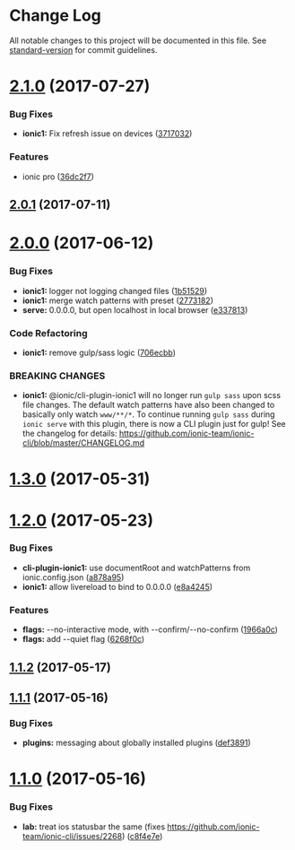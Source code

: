 # Change Log

All notable changes to this project will be documented in this file.
See [standard-version](https://github.com/conventional-changelog/standard-version) for commit guidelines.

<a name="2.1.0"></a>
# [2.1.0](https://github.com/ionic-team/ionic-cli/compare/@ionic/cli-plugin-ionic1@2.0.1...@ionic/cli-plugin-ionic1@2.1.0) (2017-07-27)


### Bug Fixes

* **ionic1:** Fix refresh issue on devices ([3717032](https://github.com/ionic-team/ionic-cli/commit/3717032))


### Features

* ionic pro ([36dc2f7](https://github.com/ionic-team/ionic-cli/commit/36dc2f7))




<a name="2.0.1"></a>
## [2.0.1](https://github.com/ionic-team/ionic-cli/compare/@ionic/cli-plugin-ionic1@2.0.0...@ionic/cli-plugin-ionic1@2.0.1) (2017-07-11)




<a name="2.0.0"></a>
# [2.0.0](https://github.com/ionic-team/ionic-cli/compare/@ionic/cli-plugin-ionic1@1.3.0...@ionic/cli-plugin-ionic1@2.0.0) (2017-06-12)


### Bug Fixes

* **ionic1:** logger not logging changed files ([1b51529](https://github.com/ionic-team/ionic-cli/commit/1b51529))
* **ionic1:** merge watch patterns with preset ([2773182](https://github.com/ionic-team/ionic-cli/commit/2773182))
* **serve:** 0.0.0.0, but open localhost in local browser ([e337813](https://github.com/ionic-team/ionic-cli/commit/e337813))


### Code Refactoring

* **ionic1:** remove gulp/sass logic ([706ecbb](https://github.com/ionic-team/ionic-cli/commit/706ecbb))


### BREAKING CHANGES

* **ionic1:** @ionic/cli-plugin-ionic1 will no longer run `gulp sass`
upon scss file changes. The default watch patterns have also been
changed to basically only watch `www/**/*`. To continue running `gulp
sass` during `ionic serve` with this plugin, there is now a CLI plugin
just for gulp! See the changelog for details:
https://github.com/ionic-team/ionic-cli/blob/master/CHANGELOG.md




<a name="1.3.0"></a>
# [1.3.0](https://github.com/ionic-team/ionic-cli/compare/@ionic/cli-plugin-ionic1@1.2.0...@ionic/cli-plugin-ionic1@1.3.0) (2017-05-31)




<a name="1.2.0"></a>
# [1.2.0](https://github.com/ionic-team/ionic-cli/compare/@ionic/cli-plugin-ionic1@1.1.2...@ionic/cli-plugin-ionic1@1.2.0) (2017-05-23)


### Bug Fixes

* **cli-plugin-ionic1:** use documentRoot and watchPatterns from ionic.config.json ([a878a95](https://github.com/ionic-team/ionic-cli/commit/a878a95))
* **ionic1:** allow livereload to bind to 0.0.0.0 ([e8a4245](https://github.com/ionic-team/ionic-cli/commit/e8a4245))


### Features

* **flags:** --no-interactive mode, with --confirm/--no-confirm ([1966a0c](https://github.com/ionic-team/ionic-cli/commit/1966a0c))
* **flags:** add --quiet flag ([6268f0c](https://github.com/ionic-team/ionic-cli/commit/6268f0c))




<a name="1.1.2"></a>
## [1.1.2](https://github.com/ionic-team/ionic-cli/compare/@ionic/cli-plugin-ionic1@1.1.1...@ionic/cli-plugin-ionic1@1.1.2) (2017-05-17)




<a name="1.1.1"></a>
## [1.1.1](https://github.com/ionic-team/ionic-cli/compare/@ionic/cli-plugin-ionic1@1.1.0...@ionic/cli-plugin-ionic1@1.1.1) (2017-05-16)


### Bug Fixes

* **plugins:** messaging about globally installed plugins ([def3891](https://github.com/ionic-team/ionic-cli/commit/def3891))




<a name="1.1.0"></a>
# [1.1.0](https://github.com/ionic-team/ionic-cli/compare/@ionic/cli-plugin-ionic1@1.0.0...@ionic/cli-plugin-ionic1@1.1.0) (2017-05-16)


### Bug Fixes

* **lab:** treat ios statusbar the same (fixes https://github.com/ionic-team/ionic-cli/issues/2268) ([c8f4e7e](https://github.com/ionic-team/ionic-cli/commit/c8f4e7e))
